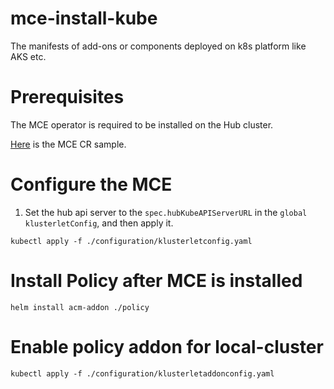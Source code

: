 # mce-install-kube
The manifests of add-ons or components deployed on k8s platform like AKS etc.

# Prerequisites

The MCE operator is required to be installed on the Hub cluster. 

[Here](configuration/multiclusterengine.yaml) is the MCE CR sample.

# Configure the MCE 

1. Set the hub api server to the `spec.hubKubeAPIServerURL` in the `global` `klusterletConfig`, and then apply it.

```
kubectl apply -f ./configuration/klusterletconfig.yaml
```


# Install Policy after MCE is installed

```
helm install acm-addon ./policy
```

# Enable policy addon for local-cluster

```
kubectl apply -f ./configuration/klusterletaddonconfig.yaml
```
